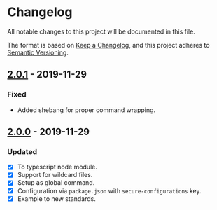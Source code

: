 # Changelog
All notable changes to this project will be documented in this file.

The format is based on [Keep a Changelog](https://keepachangelog.com/en/1.0.0/),
and this project adheres to [Semantic Versioning](https://semver.org/spec/v2.0.0.html).

## [2.0.1] - 2019-11-29
### Fixed
- Added shebang for proper command wrapping.

## [2.0.0] - 2019-11-29
### Updated
- [x] To typescript node module. 
- [x] Support for wildcard files.
- [x] Setup as global command.
- [x] Configuration via `package.json` with `secure-configurations` key.
- [x] Example to new standards.

[2.0.1]: https://github.com/voltsonic/secure-configurations/compare/v2.0.0...v2.0.1
[2.0.0]: https://github.com/voltsonic/secure-configurations/releases/tag/v2.0.0
